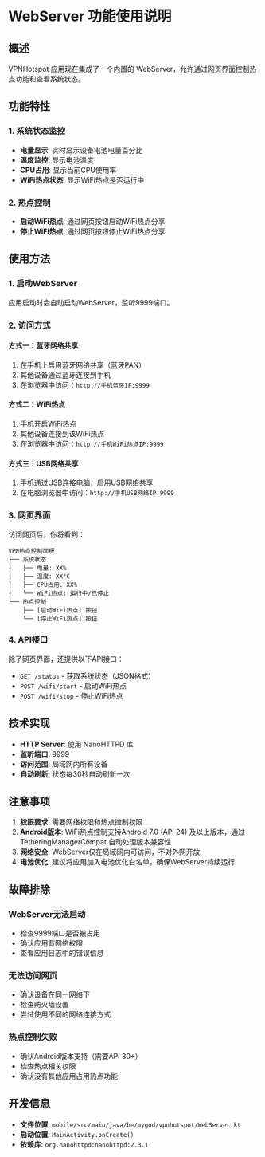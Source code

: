 # WebServer 功能使用说明

## 概述

VPNHotspot 应用现在集成了一个内置的 WebServer，允许通过网页界面控制热点功能和查看系统状态。

## 功能特性

### 1. 系统状态监控
- **电量显示**: 实时显示设备电池电量百分比
- **温度监控**: 显示电池温度
- **CPU占用**: 显示当前CPU使用率
- **WiFi热点状态**: 显示WiFi热点是否运行中

### 2. 热点控制
- **启动WiFi热点**: 通过网页按钮启动WiFi热点分享
- **停止WiFi热点**: 通过网页按钮停止WiFi热点分享

## 使用方法

### 1. 启动WebServer
应用启动时会自动启动WebServer，监听9999端口。

### 2. 访问方式

#### 方式一：蓝牙网络共享
1. 在手机上启用蓝牙网络共享（蓝牙PAN）
2. 其他设备通过蓝牙连接到手机
3. 在浏览器中访问：`http://手机蓝牙IP:9999`

#### 方式二：WiFi热点
1. 手机开启WiFi热点
2. 其他设备连接到该WiFi热点
3. 在浏览器中访问：`http://手机WiFi热点IP:9999`

#### 方式三：USB网络共享
1. 手机通过USB连接电脑，启用USB网络共享
2. 在电脑浏览器中访问：`http://手机USB网络IP:9999`

### 3. 网页界面

访问网页后，你将看到：

```
VPN热点控制面板
├── 系统状态
│   ├── 电量: XX%
│   ├── 温度: XX°C
│   ├── CPU占用: XX%
│   └── WiFi热点: 运行中/已停止
└── 热点控制
    ├── [启动WiFi热点] 按钮
    └── [停止WiFi热点] 按钮
```

### 4. API接口

除了网页界面，还提供以下API接口：

- `GET /status` - 获取系统状态（JSON格式）
- `POST /wifi/start` - 启动WiFi热点
- `POST /wifi/stop` - 停止WiFi热点

## 技术实现

- **HTTP Server**: 使用 NanoHTTPD 库
- **监听端口**: 9999
- **访问范围**: 局域网内所有设备
- **自动刷新**: 状态每30秒自动刷新一次

## 注意事项

1. **权限要求**: 需要网络权限和热点控制权限
2. **Android版本**: WiFi热点控制支持Android 7.0 (API 24) 及以上版本，通过 TetheringManagerCompat 自动处理版本兼容性
3. **网络安全**: WebServer仅在局域网内可访问，不对外网开放
4. **电池优化**: 建议将应用加入电池优化白名单，确保WebServer持续运行

## 故障排除

### WebServer无法启动
- 检查9999端口是否被占用
- 确认应用有网络权限
- 查看应用日志中的错误信息

### 无法访问网页
- 确认设备在同一网络下
- 检查防火墙设置
- 尝试使用不同的网络连接方式

### 热点控制失败
- 确认Android版本支持（需要API 30+）
- 检查热点相关权限
- 确认没有其他应用占用热点功能

## 开发信息

- **文件位置**: `mobile/src/main/java/be/mygod/vpnhotspot/WebServer.kt`
- **启动位置**: `MainActivity.onCreate()`
- **依赖库**: `org.nanohttpd:nanohttpd:2.3.1` 